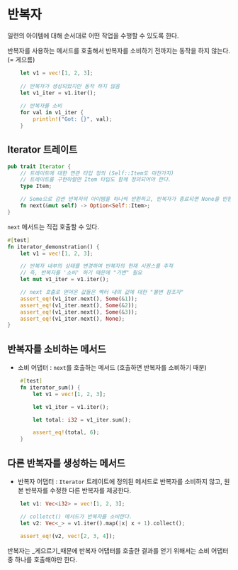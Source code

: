 # 반복자

일련의 아이템에 대해 순서대로 어떤 작업을 수행할 수 있도록 한다.

반복자를 사용하는 메서드를 호출해서 반복자를 소비하기 전까지는 동작을 하지 않는다. (= 게으름)

```rust
    let v1 = vec![1, 2, 3];
	
	// 반복자가 생성되었지만 동작 하지 않음
    let v1_iter = v1.iter();
	
	// 반복자를 소비
    for val in v1_iter {
        println!("Got: {}", val);
    }
```

## Iterator 트레이트

```rust
pub trait Iterator {
    // 트레이트에 대한 연관 타입 정의 (Self::Item도 마찬가지)
    // 트레이트를 구현하렬면 Item 타입도 함께 정의되어야 한다.
    type Item;

    // Some으로 감싼 반복자의 아이템을 하나씩 반환하고, 반복자가 종료되면 None을 반환하는 메서드
    fn next(&mut self) -> Option<Self::Item>;
}

```

`next` 메서드는 직접 호출할 수 있다.

```rust
#[test]
fn iterator_demonstration() {
    let v1 = vec![1, 2, 3];

    // 반복자 내부의 상태를 변경하여 반복자의 현재 시퀀스를 추적
    // 즉, 반복자를 '소비' 하기 때문에 "가변" 필요
    let mut v1_iter = v1.iter();

    // next 호출로 얻어온 값들은 벡터 내의 값에 대한 "불변 참조자"
    assert_eq!(v1_iter.next(), Some(&1));
    assert_eq!(v1_iter.next(), Some(&2));
    assert_eq!(v1_iter.next(), Some(&3));
    assert_eq!(v1_iter.next(), None);
}
```

## 반복자를 소비하는 메서드

- 소비 어댑터 : `next`를 호출하는 메서드 (호출하면 반복자를 소비하기 때문)

```rust
    #[test]
    fn iterator_sum() {
        let v1 = vec![1, 2, 3];

        let v1_iter = v1.iter();

        let total: i32 = v1_iter.sum();

        assert_eq!(total, 6);
    }
```



## 다른 반복자를 생성하는 메서드

- 반복자 어댑터 : `Iterator` 트레이트에 정의된 메서드로 반복자를 소비하지 않고, 원본 반복자를 수정한 다른 반복자를 제공한다.

```rust
    let v1: Vec<i32> = vec![1, 2, 3];

	// colletct() 메서드가 반복자를 소비한다.
    let v2: Vec<_> = v1.iter().map(|x| x + 1).collect();

    assert_eq!(v2, vec![2, 3, 4]);

```

반복자는 _게으르기_때문에 반복자 어댑터를 호출한 결과를 얻기 위해서는 소비 어댑터 중 하나를 호출해야만 한다.